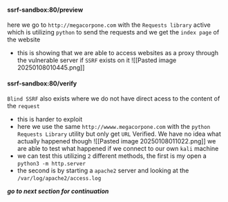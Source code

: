 #### ssrf-sandbox:80/preview
here we go to `http://megacorpone.com` with the `Requests library` active which is utilizing `python` to send the requests and we get the `index page` of the website
- this is showing that we are able to access websites as a proxy through the vulnerable server if `SSRF` exists on it
![[Pasted image 20250108010445.png]]

#### ssrf-sandbox:80/verify
`Blind SSRF` also exists where we do not have direct acess to the content of the `request` 
- this is harder to exploit
- here we use the same `http://wwww.megacorpone.com` with the `python Requests Library` utility but only get `URL` Verified. We have no idea what actually happened though
![[Pasted image 20250108011022.png]]
we are able to test what happened if we connect to our own `kali` machine
- we can test this utilizing `2` different methods, the first is my open a `python3 -m http.server`
- the second is by starting a `apache2` server and looking at the `/var/log/apache2/access.log`

***go to next section for continuation***

